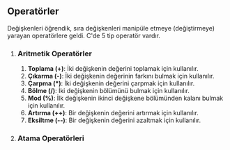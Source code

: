 ## Operatörler

Değişkenleri öğrendik, sıra değişkenleri manipüle etmeye (değiştirmeye) yarayan operatörlere geldi. C'de 5 tip operatör vardır.

1. ### Aritmetik Operatörler
    1. **Toplama (+)**: 
    İki değişkenin değerini toplamak için kullanılır.
    2. **Çıkarma (-)**:
    İki değişkenin değerinin farkını bulmak için kullanılır.
    3. **Çarpma (*)**:
    İki değişkenin değerini çarpmak için kullanılır.
    4. **Bölme (/)**:
    İki değişkenin bölümünü bulmak için kullanılır.
    5. **Mod (%)**:
    İlk değişkenin ikinci değişkene bölümünden kalanı bulmak için kullanılır.
    6. **Artırma (++)**:
    Bir değişkenin değerini artırmak için kullanılır.
    7. **Eksiltme (--)**:
    Bir değişkenin değerini azaltmak için kullanılır.

2. ### Atama Operatörleri